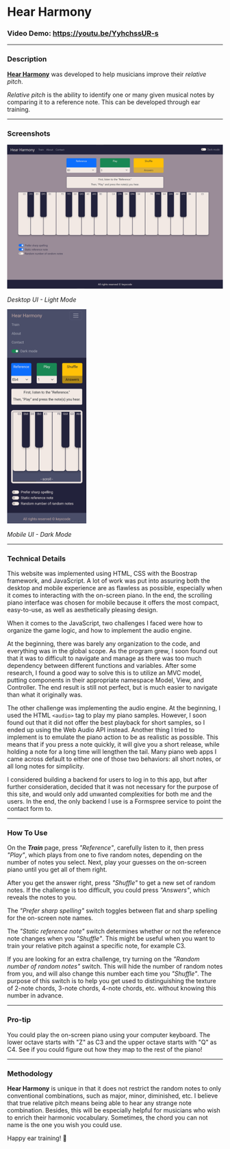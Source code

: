 # Hear Harmony
### Video Demo: https://youtu.be/YyhchssUR-s

---

### Description

[**Hear Harmony**](https://keyxcode.github.io/hear-harmony/) was developed to help musicians improve their *relative pitch*. 

*Relative pitch* is the ability to identify one or many given musical notes by comparing it to a reference note. This can be developed through ear training.

---

### Screenshots

<img src="Images/DesktopUI.png" alt="Desktop UI"/>

*Desktop UI - Light Mode*

<img src="Images/MobileUI.png" alt="Mobile Dark UI" style="height: 500px"/>

*Mobile UI - Dark Mode*

---

### Technical Details

This website was implemented using HTML, CSS with the Boostrap framework, and JavaScript. A lot of work was put into assuring both the desktop and mobile experience are as flawless as possible, especially when it comes to interacting with the on-screen piano. In the end, the scrolling piano interface was chosen for mobile because it offers the most compact, easy-to-use, as well as aesthetically pleasing design.

When it comes to the JavaScript, two challenges I faced were how to organize the game logic, and how to implement the audio engine.

At the beginning, there was barely any organization to the code, and everything was in the global scope. As the program grew, I soon found out that it was to difficult to navigate and manage as there was too much dependency between different functions and variables. After some research, I found a good way to solve this is to utilize an MVC model, putting components in their appropriate namespace Model, View, and Controller. The end result is still not perfect, but is much easier to navigate than what it originally was.

The other challenge was implementing the audio engine. At the beginning, I used the HTML `<audio>` tag to play my piano samples. However, I soon found out that it did not offer the best playback for short samples, so I ended up using the Web Audio API instead. Another thing I tried to implement is to emulate the piano action to be as realistic as possible. This means that if you press a note quickly, it will give you a short release, while holding a note for a long time will lengthen the tail. Many piano web apps I came across default to either one of those two behaviors: all short notes, or all long notes for simplicity.

I considered building a backend for users to log in to this app, but after further consideration, decided that it was not necessary for the purpose of this site, and would only add unwanted complexities for both me and the users. In the end, the only backend I use is a Formspree service to point the contact form to.

---

### How To Use

On the ***Train*** page, press *"Reference"*, carefully listen to it, then press *"Play"*, which plays from one to five random notes, depending on the number of notes you select. Next, play your guesses on the on-screen piano until you get all of them right.

After you get the answer right, press *"Shuffle"* to get a new set of random notes. If the challenge is too difficult, you could press *"Answers"*, which reveals the notes to you.

The *"Prefer sharp spelling"* switch toggles between flat and sharp spelling for the on-screen note names.

The *"Static reference note"* switch determines whether or not the reference note changes when you *"Shuffle"*. This might be useful when you want to train your relative pitch against a specific note, for example C3.

If you are looking for an extra challenge, try turning on the *"Random number of random notes"* switch. This will hide the number of random notes from you, and will also change this number each time you *"Shuffle"*. The purpose of this switch is to help you get used to distinguishing the texture of 2-note chords, 3-note chords, 4-note chords, etc. without knowing this number in advance.

---

### Pro-tip

You could play the on-screen piano using your computer keyboard. The lower octave starts with "Z" as C3 and the upper octave starts with "Q" as C4. See if you could figure out how they map to the rest of the piano!

---

### Methodology

**Hear Harmony** is unique in that it does not restrict the random notes to only conventional combinations, such as major, minor, diminished, etc. I believe that true relative pitch means being able to hear any strange note combination. Besides, this will be especially helpful for musicians who wish to enrich their harmonic vocabulary. Sometimes, the chord you can not name is the one you wish you could use.

Happy ear training! 🎹
